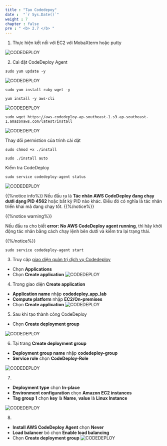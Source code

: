 ```yaml
---
title : "Tạo Codedepoy"
date :  "`r Sys.Date()`" 
weight : 7 
chapter : false
pre : " <b> 2.7 </b> "
---
```


1. Thực hiện kết nối với EC2 với MobaXterm hoặc putty

![CODEDEPLOY](/images/2.prerequisite/001-connectec2.png)

2. Caì đặt CodeDeploy Agent
```
sudo yum update -y
```
![CODEDEPLOY](/images/2.prerequisite/001-update.png)

```
sudo yum install ruby wget -y
```
```
yum install -y aws-cli
```

![CODEDEPLOY](/images/2.prerequisite/002-update.png)

```
sudo wget https://aws-codedeploy-ap-southeast-1.s3.ap-southeast-1.amazonaws.com/latest/install
```
![CODEDEPLOY](/images/2.prerequisite/003-update.png)

Thay đổi permistion của trình cài đặt
```
sudo chmod +x ./install
```
```
sudo ./install auto
```
Kiểm tra CodeDeploy
```
sudo service codedeploy-agent status
```
![CODEDEPLOY](/images/2.prerequisite/004-update.png)

{{%notice info%}}
Nếu đầu ra là **Tác nhân AWS CodeDeploy đang chạy dưới dạng PID 4562** hoặc bất kỳ PID nào khác. Điều đó có nghĩa là tác nhân triển khai mã đang chạy tốt.
{{%/notice%}}

{{%notice warning%}}

Nếu đầu ra cho biết **error: No AWS CodeDeploy agent running**, thì hãy khởi động tác nhân bằng cách chạy lệnh bên dưới và kiểm tra lại trạng thái.

{{%/notice%}}

```
sudo service codedeploy-agent start
```

3. Truy cập [giao diện quản trị dịch vụ Codedeploy](https://ap-southeast-1.console.aws.amazon.com/codesuite/codedeploy/deployments)
- Chọn **Applications**
- Chọn **Create application**
![CODEDEPLOY](/images/2.prerequisite/001-createcodedeploy.png)

4. Trong giao diện **Create application**
- **Application name** nhập **codedeploy_app_lab**
- **Compute platform** nhập **EC2/On-premises**
- Chọn **Create application**
![CODEDEPLOY](/images/2.prerequisite/002-createcodedeploy.png)

5. Sau khi tạo thành công CodeDeploy
- Chọn **Create deployment group**

![CODEDEPLOY](/images/2.prerequisite/003-createcodedeploy.png)

6. Tại trang **Create deployment group**
- **Deployment group name** nhập **codedeploy-group**
- **Service role** chọn **CodeDeploy-Role**

![CODEDEPLOY](/images/2.prerequisite/004-createcodedeploy.png)

7. 
- **Deployment type** chọn **In-place**
- **Environment configuration** chọn **Amazon EC2 instances**
- **Tag group 1** chọn **key** là **Name**, **value** là **Linux Instance**

![CODEDEPLOY](/images/2.prerequisite/005-createcodedeploy.png)

8. 
- **Install AWS CodeDeploy Agent** chọn **Never**
- **Load balancer** bỏ chọn **Enable load balancing**
- Chọn **Create deployment group**
![CODEDEPLOY](/images/2.prerequisite/006-createcodedeploy.png)